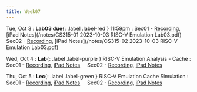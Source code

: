```yaml
---
title: Week07
---
```


Tue, Oct 3
: **Lab03 due**{: .label .label-red } 11:59pm
: Sec01 - [Recording](https://usfca.zoom.us/rec/share/euaDX0DmyOxNTKfhBtOaMCrNMjoqBE34sNeHi4PpTJGPw7Omyg71YjpZ-9m-1u7R.gM4XsqEm51n5K21t?startTime=1696345892000),
          [iPad Notes](/notes/CS315-01 2023-10-03 RISC-V Emulation Lab03.pdf)
&nbsp; &nbsp;
Sec02 - [Recording](https://usfca.zoom.us/rec/share/YIUCbyZkZ7Hg3LCDl2_doWfpafzPxYkOpzyAvyIb4qKA4ytIJZBSCyhtA4PHmKpO.squvkU3vLoy22-l5?startTime=1696369622000),
        [iPad Notes](/notes/CS315-02 2023-10-03 RISC-V Emulation Lab03.pdf)

Wed, Oct 4
: **Lab**{: .label .label-purple } RISC-V Emulation Analysis - Cache
: Sec01 - [Recording](),
          [iPad Notes]()
&nbsp; &nbsp;
Sec02 - [Recording](),
        [iPad Notes]()

Thu, Oct 5
: **Lec**{: .label .label-green } RISC-V Emulation Cache Simulation
: Sec01 - [Recording](),
          [iPad Notes]()
&nbsp; &nbsp;
Sec02 - [Recording](),
        [iPad Notes]()
